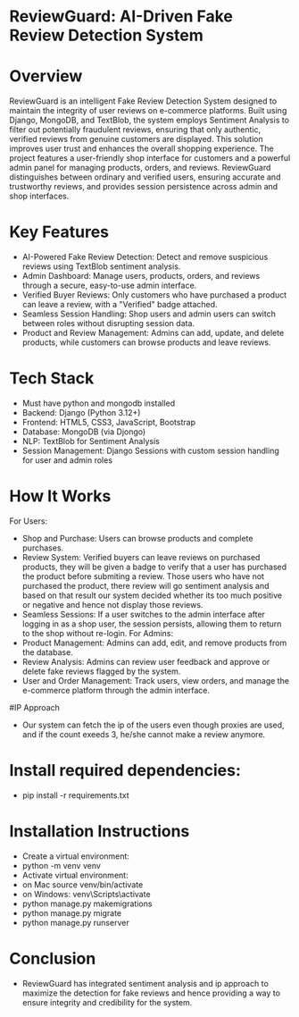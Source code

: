 # ReviewGuard: AI-Driven Fake Review Detection System

# Overview
ReviewGuard is an intelligent Fake Review Detection System designed to maintain the integrity of user reviews on e-commerce platforms. Built using Django, MongoDB, and TextBlob, the system employs Sentiment Analysis to filter out potentially fraudulent reviews, ensuring that only authentic, verified reviews from genuine customers are displayed. This solution improves user trust and enhances the overall shopping experience.
The project features a user-friendly shop interface for customers and a powerful admin panel for managing products, orders, and reviews. ReviewGuard distinguishes between ordinary and verified users, ensuring accurate and trustworthy reviews, and provides session persistence across admin and shop interfaces.

# Key Features
- AI-Powered Fake Review Detection: Detect and remove suspicious reviews using TextBlob sentiment analysis.
- Admin Dashboard: Manage users, products, orders, and reviews through a secure, easy-to-use admin interface.
- Verified Buyer Reviews: Only customers who have purchased a product can leave a review, with a "Verified" badge attached.
- Seamless Session Handling: Shop users and admin users can switch between roles without disrupting session data.
- Product and Review Management: Admins can add, update, and delete products, while customers can browse products and leave reviews.

# Tech Stack
- Must have python and mongodb installed
- Backend: Django (Python 3.12+)
- Frontend: HTML5, CSS3, JavaScript, Bootstrap
- Database: MongoDB (via Djongo)
- NLP: TextBlob for Sentiment Analysis
- Session Management: Django Sessions with custom session handling for user and admin roles

# How It Works
For Users:
- Shop and Purchase: Users can browse products and complete purchases.
- Review System: Verified buyers can leave reviews on purchased products, they will be given a badge to verify that a user has purchased the product before submiting a review. Those users who have not purchased the product, there review will go sentiment analysis and based on that result our system decided whether its too much positive or negative and hence not display those reviews.
- Seamless Sessions: If a user switches to the admin interface after logging in as a shop user, the session persists, allowing them to return to the shop without re-login.
For Admins:
- Product Management: Admins can add, edit, and remove products from the database.
- Review Analysis: Admins can review user feedback and approve or delete fake reviews flagged by the system.
- User and Order Management: Track users, view orders, and manage the e-commerce platform through the admin interface.

#IP Approach
- Our system can fetch the ip of the users even though proxies are used, and if the count exeeds 3, he/she cannot make a review anymore.

# Install required dependencies:
- pip install -r requirements.txt

# Installation Instructions
- Create a virtual environment:
- python -m venv venv
- Activate virtual environment:
- on Mac source venv/bin/activate   
- on Windows: venv\Scripts\activate
- python manage.py makemigrations
- python manage.py migrate
- python manage.py runserver

# Conclusion
- ReviewGuard has integrated sentiment analysis and ip approach to maximize the detection for fake reviews and hence providing a way to ensure integrity and credibility for the system.

